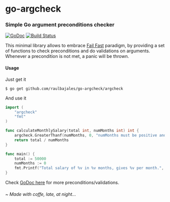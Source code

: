 # go-argcheck
### Simple Go argument preconditions checker

[![GoDoc](https://godoc.org/github.com/raulbajales/go-argcheck/argcheck?status.svg)](https://godoc.org/github.com/raulbajales/go-argcheck/argcheck) [![Build Status](https://travis-ci.org/raulbajales/go-argcheck.svg?branch=master)](https://travis-ci.org/raulbajales/go-argcheck)

This minimal library allows to embrace [Fail Fast](https://en.wikipedia.org/wiki/Fail-fast) paradigm, by providing a set of functions to check preconditions and do validations on arguments. Whenever a precondition is not met, a panic will be thrown.

#### Usage
Just get it
```shell
$ go get github.com/raulbajales/go-argcheck/argcheck
```
And use it
```go
import (
	"argcheck"
	"fmt"
)

func calculateMonthlySalary(total int, numMonths int) int {
	argcheck.GreaterThanf(numMonths, 0, "numMonths must be positive and not zero, numMonths is %v", numMonths)
	return total / numMonths
}

func main() {
 	total := 50000
	numMonths := 0
	fmt.Printf("Total salary of %v in %v months, gives %v per month.", total, numMonths, calculateMonthlySalary(total, numMonths))
}
```
Check [GoDoc here](https://godoc.org/github.com/raulbajales/go-argcheck/argcheck) for more preconditions/validations.

###### ~ Made with coffe, late, at night...